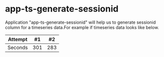 # app-ts-generate-sessionid

Application "app-ts-generate-sessionid" will help us to generate sessionid column for a timeseries data.For example if timeseries data looks like below.

Attempt | #1 | #2 
--- | --- | --- 
Seconds | 301 | 283 
